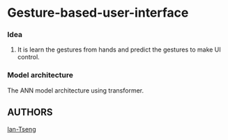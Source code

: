 # Gesture-based-user-interface




### Idea 
1.	It is learn the gestures from hands and predict the gestures to make UI control.


### Model architecture
The ANN model architecture using transformer.


## AUTHORS
[Ian-Tseng](https://github.com/Ian-Tseng/)
